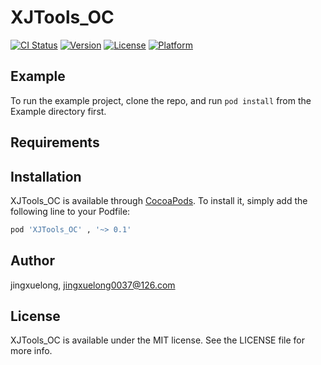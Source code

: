 # XJTools_OC

[![CI Status](https://img.shields.io/travis/jingxuelong/XJTools_OC.svg?style=flat)](https://travis-ci.org/jingxuelong/XJTools_OC)
[![Version](https://img.shields.io/cocoapods/v/XJTools_OC.svg?style=flat)](https://cocoapods.org/pods/XJTools_OC)
[![License](https://img.shields.io/cocoapods/l/XJTools_OC.svg?style=flat)](https://cocoapods.org/pods/XJTools_OC)
[![Platform](https://img.shields.io/cocoapods/p/XJTools_OC.svg?style=flat)](https://cocoapods.org/pods/XJTools_OC)

## Example

To run the example project, clone the repo, and run `pod install` from the Example directory first.

## Requirements

## Installation

XJTools_OC is available through [CocoaPods](https://cocoapods.org). To install
it, simply add the following line to your Podfile:

```ruby
pod 'XJTools_OC' , '~> 0.1'
```

## Author

jingxuelong, jingxuelong0037@126.com

## License

XJTools_OC is available under the MIT license. See the LICENSE file for more info.
